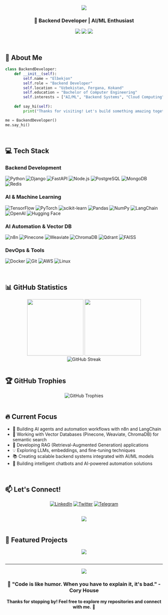 <div align="center">
  <img src="https://capsule-render.vercel.app/api?type=waving&color=gradient&customColorList=12,14,18,20,24&height=200&section=header&text=Elbekjon&fontSize=80&fontAlignY=35&animation=twinkling&fontColor=fff"/>
  
  <h3>👋 Backend Developer | AI/ML Enthusiast</h3>
  
  <p>
    <a href="https://www.linkedin.com/in/elbek-xayitboyev"><img src="https://img.shields.io/badge/LinkedIn-0077B5?style=for-the-badge&logo=linkedin&logoColor=white"/></a>
    <a href="https://twitter.com/EEXayitboyev"><img src="https://img.shields.io/badge/Twitter-1DA1F2?style=for-the-badge&logo=twitter&logoColor=white"/></a>
    <a href="https://t.me/Elbekjon_Ds"><img src="https://img.shields.io/badge/Telegram-2CA5E0?style=for-the-badge&logo=telegram&logoColor=white"/></a>
  </p>
</div>

<br/>

## 🚀 About Me

```python
class BackendDeveloper:
    def __init__(self):
        self.name = "Elbekjon"
        self.role = "Backend Developer"
        self.location = "Uzbekistan, Fergana, Kokand"
        self.education = "Bachelor of Computer Engineering"
        self.interests = ["AI/ML", "Backend Systems", "Cloud Computing"]
    
    def say_hi(self):
        print("Thanks for visiting! Let's build something amazing together!")

me = BackendDeveloper()
me.say_hi()
```

<br/>

## 💻 Tech Stack

### Backend Development
![Python](https://img.shields.io/badge/Python-3776AB?style=for-the-badge&logo=python&logoColor=white)
![Django](https://img.shields.io/badge/Django-092E20?style=for-the-badge&logo=django&logoColor=white)
![FastAPI](https://img.shields.io/badge/FastAPI-009688?style=for-the-badge&logo=fastapi&logoColor=white)
![Node.js](https://img.shields.io/badge/Node.js-339933?style=for-the-badge&logo=nodedotjs&logoColor=white)
![PostgreSQL](https://img.shields.io/badge/PostgreSQL-316192?style=for-the-badge&logo=postgresql&logoColor=white)
![MongoDB](https://img.shields.io/badge/MongoDB-47A248?style=for-the-badge&logo=mongodb&logoColor=white)
![Redis](https://img.shields.io/badge/Redis-DC382D?style=for-the-badge&logo=redis&logoColor=white)

### AI & Machine Learning
![TensorFlow](https://img.shields.io/badge/TensorFlow-FF6F00?style=for-the-badge&logo=tensorflow&logoColor=white)
![PyTorch](https://img.shields.io/badge/PyTorch-EE4C2C?style=for-the-badge&logo=pytorch&logoColor=white)
![scikit-learn](https://img.shields.io/badge/scikit--learn-F7931E?style=for-the-badge&logo=scikitlearn&logoColor=white)
![Pandas](https://img.shields.io/badge/Pandas-150458?style=for-the-badge&logo=pandas&logoColor=white)
![NumPy](https://img.shields.io/badge/NumPy-013243?style=for-the-badge&logo=numpy&logoColor=white)
![LangChain](https://img.shields.io/badge/🦜_LangChain-121212?style=for-the-badge)
![OpenAI](https://img.shields.io/badge/OpenAI-412991?style=for-the-badge&logo=openai&logoColor=white)
![Hugging Face](https://img.shields.io/badge/🤗_Hugging_Face-FFD21E?style=for-the-badge&logoColor=black)

### AI Automation & Vector DB
![n8n](https://img.shields.io/badge/n8n-EA4B71?style=for-the-badge&logo=n8n&logoColor=white)
![Pinecone](https://img.shields.io/badge/Pinecone-000000?style=for-the-badge&logo=pinecone&logoColor=white)
![Weaviate](https://img.shields.io/badge/Weaviate-00C9A7?style=for-the-badge&logo=weaviate&logoColor=white)
![ChromaDB](https://img.shields.io/badge/ChromaDB-FF6F61?style=for-the-badge)
![Qdrant](https://img.shields.io/badge/Qdrant-DC244C?style=for-the-badge)
![FAISS](https://img.shields.io/badge/FAISS-0467DF?style=for-the-badge&logo=meta&logoColor=white)

### DevOps & Tools
![Docker](https://img.shields.io/badge/Docker-2496ED?style=for-the-badge&logo=docker&logoColor=white)
![Git](https://img.shields.io/badge/Git-F05032?style=for-the-badge&logo=git&logoColor=white)
![AWS](https://img.shields.io/badge/AWS-232F3E?style=for-the-badge&logo=amazonaws&logoColor=white)
![Linux](https://img.shields.io/badge/Linux-FCC624?style=for-the-badge&logo=linux&logoColor=black)

<br/>

## 📊 GitHub Statistics

<div align="center">
  <img height="180em" src="https://github-readme-stats.vercel.app/api?username=KhayitboevElbekjon&show_icons=true&theme=tokyonight&include_all_commits=true&count_private=true"/>
  <img height="180em" src="https://github-readme-stats.vercel.app/api/top-langs/?username=KhayitboevElbekjon&layout=compact&langs_count=8&theme=tokyonight"/>
</div>

<div align="center">
  <img src="https://github-readme-streak-stats.herokuapp.com/?user=KhayitboevElbekjon&theme=tokyonight" alt="GitHub Streak"/>
</div>

<br/>

## 🏆 GitHub Trophies

<div align="center">
  <img src="https://github-profile-trophy.vercel.app/?username=KhayitboevElbekjon&theme=tokyonight&no-frame=true&row=1&column=7" alt="GitHub Trophies"/>
</div>

<br/>

## 🔥 Current Focus

- 🌱 Building AI agents and automation workflows with n8n and LangChain
- 🔭 Working with Vector Databases (Pinecone, Weaviate, ChromaDB) for semantic search
- 🤖 Developing RAG (Retrieval-Augmented Generation) applications
- 💡 Exploring LLMs, embeddings, and fine-tuning techniques
- 📚 Creating scalable backend systems integrated with AI/ML models
- 🚀 Building intelligent chatbots and AI-powered automation solutions

<br/>

## 📫 Let's Connect!

<div align="center">
  
  [![LinkedIn](https://img.shields.io/badge/LinkedIn-Let's_Connect-0077B5?style=for-the-badge&logo=linkedin)](https://www.linkedin.com/in/elbek-xayitboyev)
  [![Twitter](https://img.shields.io/badge/Twitter-Follow_Me-1DA1F2?style=for-the-badge&logo=twitter)](https://twitter.com/EEXayitboyev)
  [![Telegram](https://img.shields.io/badge/Telegram-Contact_Me-2CA5E0?style=for-the-badge&logo=telegram)](https://t.me/Elbekjon_Ds)
  
  <br/>
  
  <img src="https://komarev.com/ghpvc/?username=KhayitboevElbekjon&color=blueviolet&style=for-the-badge&label=Profile+Views"/>
  
</div>

<br/>

## 💼 Featured Projects

<div align="center">
  <a href="https://github.com/KhayitboevElbekjon">
    <img src="https://github-readme-stats.vercel.app/api/pin/?username=KhayitboevElbekjon&repo=YOUR_REPO_NAME&theme=tokyonight" />
  </a>
</div>

<br/>

---

<div align="center">
  <img src="https://capsule-render.vercel.app/api?type=waving&color=gradient&customColorList=12,14,18,20,24&height=100&section=footer"/>
  
  ### 💭 "Code is like humor. When you have to explain it, it's bad." - Cory House
  
  **Thanks for stopping by! Feel free to explore my repositories and connect with me.** 🚀
</div>
